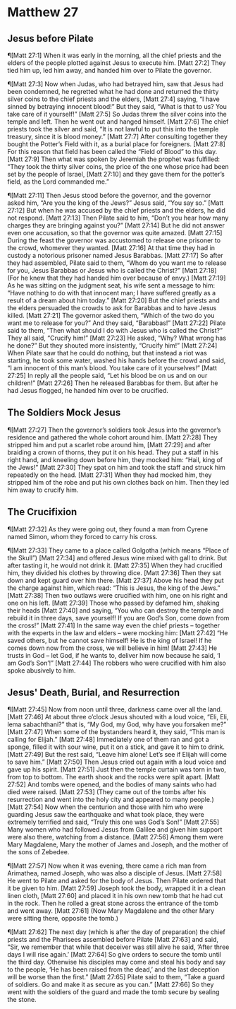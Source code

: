 # Matthew 27

## Jesus before Pilate
¶[Matt 27:1] When it was early in the morning, all the chief priests and the elders of the people plotted against Jesus to execute him.
[Matt 27:2] They tied him up, led him away, and handed him over to Pilate the governor.

¶[Matt 27:3] Now when Judas, who had betrayed him, saw that Jesus had been condemned, he regretted what he had done and returned the thirty silver coins to the chief priests and the elders,
[Matt 27:4] saying, “I have sinned by betraying innocent blood!” But they said, “What is that to us? You take care of it yourself!”
[Matt 27:5] So Judas threw the silver coins into the temple and left. Then he went out and hanged himself.
[Matt 27:6] The chief priests took the silver and said, “It is not lawful to put this into the temple treasury, since it is blood money.”
[Matt 27:7] After consulting together they bought the Potter’s Field with it, as a burial place for foreigners.
[Matt 27:8] For this reason that field has been called the “Field of Blood” to this day.
[Matt 27:9] Then what was spoken by Jeremiah the prophet was fulfilled: “They took the thirty silver coins, the price of the one whose price had been set by the people of Israel,
[Matt 27:10] and they gave them for the potter’s field, as the Lord commanded me.”

¶[Matt 27:11] Then Jesus stood before the governor, and the governor asked him, “Are you the king of the Jews?” Jesus said, “You say so.”
[Matt 27:12] But when he was accused by the chief priests and the elders, he did not respond.
[Matt 27:13] Then Pilate said to him, “Don’t you hear how many charges they are bringing against you?”
[Matt 27:14] But he did not answer even one accusation, so that the governor was quite amazed.
[Matt 27:15] During the feast the governor was accustomed to release one prisoner to the crowd, whomever they wanted.
[Matt 27:16] At that time they had in custody a notorious prisoner named Jesus Barabbas.
[Matt 27:17] So after they had assembled, Pilate said to them, “Whom do you want me to release for you, Jesus Barabbas or Jesus who is called the Christ?”
[Matt 27:18] (For he knew that they had handed him over because of envy.)
[Matt 27:19] As he was sitting on the judgment seat, his wife sent a message to him: “Have nothing to do with that innocent man; I have suffered greatly as a result of a dream about him today.”
[Matt 27:20] But the chief priests and the elders persuaded the crowds to ask for Barabbas and to have Jesus killed.
[Matt 27:21] The governor asked them, “Which of the two do you want me to release for you?” And they said, “Barabbas!”
[Matt 27:22] Pilate said to them, “Then what should I do with Jesus who is called the Christ?” They all said, “Crucify him!”
[Matt 27:23] He asked, “Why? What wrong has he done?” But they shouted more insistently, “Crucify him!”
[Matt 27:24] When Pilate saw that he could do nothing, but that instead a riot was starting, he took some water, washed his hands before the crowd and said, “I am innocent of this man’s blood. You take care of it yourselves!”
[Matt 27:25] In reply all the people said, “Let his blood be on us and on our children!”
[Matt 27:26] Then he released Barabbas for them. But after he had Jesus flogged, he handed him over to be crucified.

## The Soldiers Mock Jesus
¶[Matt 27:27] Then the governor’s soldiers took Jesus into the governor’s residence and gathered the whole cohort around him.
[Matt 27:28] They stripped him and put a scarlet robe around him,
[Matt 27:29] and after braiding a crown of thorns, they put it on his head. They put a staff in his right hand, and kneeling down before him, they mocked him: “Hail, king of the Jews!”
[Matt 27:30] They spat on him and took the staff and struck him repeatedly on the head.
[Matt 27:31] When they had mocked him, they stripped him of the robe and put his own clothes back on him. Then they led him away to crucify him.

## The Crucifixion
¶[Matt 27:32] As they were going out, they found a man from Cyrene named Simon, whom they forced to carry his cross.

¶[Matt 27:33] They came to a place called Golgotha (which means “Place of the Skull”)
[Matt 27:34] and offered Jesus wine mixed with gall to drink. But after tasting it, he would not drink it.
[Matt 27:35] When they had crucified him, they divided his clothes by throwing dice.
[Matt 27:36] Then they sat down and kept guard over him there.
[Matt 27:37] Above his head they put the charge against him, which read: “This is Jesus, the king of the Jews.”
[Matt 27:38] Then two outlaws were crucified with him, one on his right and one on his left.
[Matt 27:39] Those who passed by defamed him, shaking their heads
[Matt 27:40] and saying, “You who can destroy the temple and rebuild it in three days, save yourself! If you are God’s Son, come down from the cross!”
[Matt 27:41] In the same way even the chief priests – together with the experts in the law and elders – were mocking him:
[Matt 27:42] “He saved others, but he cannot save himself! He is the king of Israel! If he comes down now from the cross, we will believe in him!
[Matt 27:43] He trusts in God – let God, if he wants to, deliver him now because he said, ‘I am God’s Son’!”
[Matt 27:44] The robbers who were crucified with him also spoke abusively to him.

## Jesus' Death, Burial, and Resurrection
¶[Matt 27:45] Now from noon until three, darkness came over all the land.
[Matt 27:46] At about three o’clock Jesus shouted with a loud voice, “Eli, Eli, lema sabachthani?” that is, “My God, my God, why have you forsaken me?”
[Matt 27:47] When some of the bystanders heard it, they said, “This man is calling for Elijah.”
[Matt 27:48] Immediately one of them ran and got a sponge, filled it with sour wine, put it on a stick, and gave it to him to drink.
[Matt 27:49] But the rest said, “Leave him alone! Let’s see if Elijah will come to save him.”
[Matt 27:50] Then Jesus cried out again with a loud voice and gave up his spirit.
[Matt 27:51] Just then the temple curtain was torn in two, from top to bottom. The earth shook and the rocks were split apart.
[Matt 27:52] And tombs were opened, and the bodies of many saints who had died were raised.
[Matt 27:53] (They came out of the tombs after his resurrection and went into the holy city and appeared to many people.)
[Matt 27:54] Now when the centurion and those with him who were guarding Jesus saw the earthquake and what took place, they were extremely terrified and said, “Truly this one was God’s Son!”
[Matt 27:55] Many women who had followed Jesus from Galilee and given him support were also there, watching from a distance.
[Matt 27:56] Among them were Mary Magdalene, Mary the mother of James and Joseph, and the mother of the sons of Zebedee.

¶[Matt 27:57] Now when it was evening, there came a rich man from Arimathea, named Joseph, who was also a disciple of Jesus.
[Matt 27:58] He went to Pilate and asked for the body of Jesus. Then Pilate ordered that it be given to him.
[Matt 27:59] Joseph took the body, wrapped it in a clean linen cloth,
[Matt 27:60] and placed it in his own new tomb that he had cut in the rock. Then he rolled a great stone across the entrance of the tomb and went away.
[Matt 27:61] (Now Mary Magdalene and the other Mary were sitting there, opposite the tomb.)

¶[Matt 27:62] The next day (which is after the day of preparation) the chief priests and the Pharisees assembled before Pilate
[Matt 27:63] and said, “Sir, we remember that while that deceiver was still alive he said, ‘After three days I will rise again.’
[Matt 27:64] So give orders to secure the tomb until the third day. Otherwise his disciples may come and steal his body and say to the people, ‘He has been raised from the dead,’ and the last deception will be worse than the first.”
[Matt 27:65] Pilate said to them, “Take a guard of soldiers. Go and make it as secure as you can.”
[Matt 27:66] So they went with the soldiers of the guard and made the tomb secure by sealing the stone.
